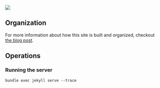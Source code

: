 ![](https://arcana.computer/favicon.ico)

## Organization

For more information about how this site is built and organized, checkout [the blog post](https://arcana.computer/miscellany/this-site.html).

## Operations

### Running the server

```
bundle exec jekyll serve --trace
```

